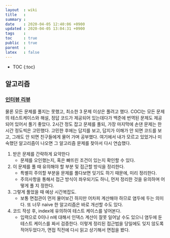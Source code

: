 ```yaml
---
layout  : wiki
title   : 
summary : 
date    : 2020-04-05 12:40:06 +0900
updated : 2020-04-05 13:04:31 +0900
tags    : 
toc     : true
public  : true
parent  : 
latex   : false
---
```

* TOC
{:toc}

## 알고리즘

### [인터뷰 리뷰](https://norang.io/diary/interview_review/)

물론 모든 문제를 풀지는 못했고, 최소한 3 문제 이상은 풀려고 했다.
COCI는 모든 문제의 테스트케이스와 해설, 정답 코드가 제공되어 있는데다가 백준에 번역된 문제도 제공되어 있어서 풀기 좋았다.
2시간 정도 잡고 문제를 풀되, 가장 마지막에 손댄 문제는 한 시간 정도씩은 고민했다.
고민한 후에는 답지를 보고, 답지가 이해가 안 되면 코드를 보고, 그래도 안 되면 친구들에게 물어 가며 공부했다.
여기에서 내가 모르고 있었거나 미숙했던 알고리즘이 나오면 그 알고리즘 문제를 찾아서 다시 연습했다.


1. 받은 문제를 간략하게 요약한다
    - 문제를 오인했는지, 혹은 빠뜨린 조건이 있는지 확인할 수 있다.
2. 이 문제를 풀 때 유의해야 할 부분 및 접근할 방식을 정리한다.
    - 특별히 주의할 부분을 문제를 풀다보면 잊기도 하기 때문에, 미리 정리한다.
    - 주의사항을 통해서 접근 방식이 좌우되기도 하니, 먼저 정리한 것을 유의하며 어떻게 풀 지 정한다.
3. 그렇게 풀었을 때 예상 시간복잡도.
    - 보통 면접관이 먼저 물어보긴 하지만 어차피 계산해야 하므로 염두에 두는 의미다. 또 너무 naive 한 알고리즘은 바로 개선할 수도 있다.
4. 코드 작성 후, index에 유의하여 테스트 케이스를 넣어본다.
    - 입력으로 0이나 n에 대해서 인덱스 계산이 잘못 일어날 수도 있으니 염두에 둔 테스트 케이스를 짜서 검증한다.
이렇게 정리된 접근법을 당일에도 잊지 않도록 적어두었다가, 면접 직전에 다시 읽고 상기해서 면접을 봤다.
